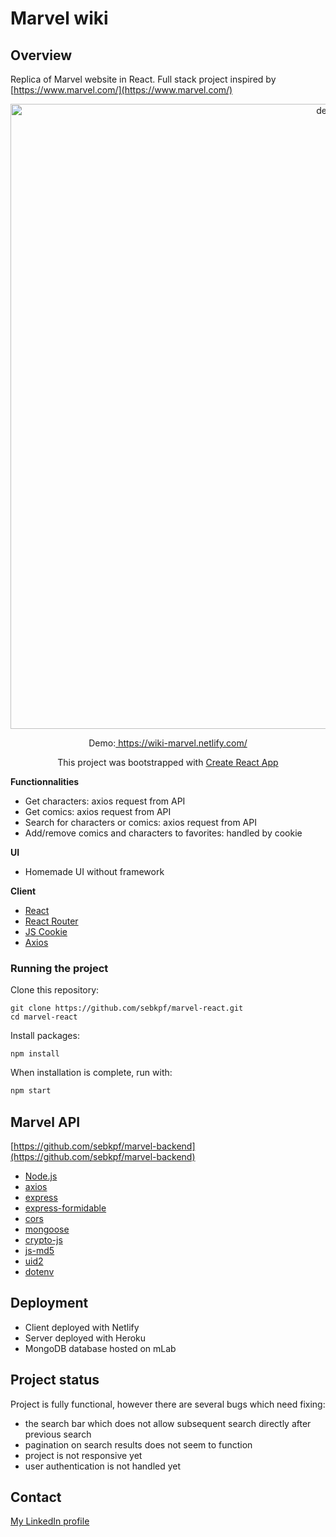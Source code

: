 # Marvel wiki

## Overview

Replica of Marvel website in React. Full stack project inspired by [https://www.marvel.com/](https://www.marvel.com/)

<p align="center">
	<img
			width="1000"
			alt="demo"
			src="https://github.com/sebkpf/marvel-react/blob/master/documentation/demo.png">
</p>

<p align="center">
  Demo:<a href="https://wiki-marvel.netlify.com/" target="_blank"> https://wiki-marvel.netlify.com/</a>
</p>
<p align="center">
 This project was bootstrapped with <a href=https://github.com/facebook/create-react-app. target="_blank">Create React App</a>
</p>

**Functionnalities**

- Get characters: axios request from API
- Get comics: axios request from API
- Search for characters or comics: axios request from API
- Add/remove comics and characters to favorites: handled by cookie

**UI**

- Homemade UI without framework

**Client**

- [React](https://reactjs.org/docs/getting-started.html)
- [React Router](https://reacttraining.com/react-router/web/guides/quick-start)
- [JS Cookie](https://github.com/js-cookie/js-cookie)
- [Axios](https://github.com/axios/axios)

### Running the project

Clone this repository:

```
git clone https://github.com/sebkpf/marvel-react.git
cd marvel-react
```

Install packages:

```
npm install
```

When installation is complete, run with:

```bash
npm start
```

## Marvel API

[https://github.com/sebkpf/marvel-backend](https://github.com/sebkpf/marvel-backend)

- [Node.js](https://nodejs.org/en/)
- [axios](https://www.npmjs.com/package/axios)
- [express](https://www.npmjs.com/package/express)
- [express-formidable](https://www.npmjs.com/package/express-formidable)
- [cors](https://www.npmjs.com/package/cors)
- [mongoose](https://www.npmjs.com/package/mongoose)
- [crypto-js](https://www.npmjs.com/package/crypto-js)
- [js-md5](https://www.npmjs.com/package/js-md5)
- [uid2](https://www.npmjs.com/package/uid2)
- [dotenv](https://www.npmjs.com/package/dotenv)

## Deployment

- Client deployed with Netlify
- Server deployed with Heroku
- MongoDB database hosted on mLab

## Project status

Project is fully functional, however there are several bugs which need fixing:

- the search bar which does not allow subsequent search directly after previous search
- pagination on search results does not seem to function
- project is not responsive yet
- user authentication is not handled yet

## Contact

[My LinkedIn profile](https://www.linkedin.com/in/sebastienkempf/)
